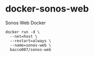 # docker-sonos-web
Sonos Web Docker

```
docker run -d \
  --net=host \
  --restart=always \
  --name=sonos-web \
  bacco007/sonos-web
  ```
